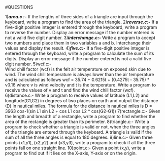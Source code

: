 #QUESTIONS

1)***area.c :-***
           If the lengths of three sides of a triangle are input through the keyboard, write a program to find the area of the triangle.
2)***reverse.c:-***
            If a five-digit positive integer is entered through the keyboard, write a program to reverse the number. Display an error message if the number entered             is not a valid five digit number.
3)***interchange.c:-***
            Write a program to accept two numbers and place them in two variables a and b. Interchange their values and display the result.
4)***five.c:-***
            If a five-digit positive integer is entered through the keyboard, write a program to calculate the sum of its digits. Display an error message if the               number entered is not a valid five digit number.
5)wcf.c:-  
            Wind chill factor (wcf) is the felt air temperature on exposed skin due to wind. The wind chill temperature is always lower than the air temperature                 and is calculated as follows
                         wcf = 35.74 + 0.6215t + (0.4275t - 35.75) * v0.16
            where v is wind velocity and t is the temperature. Write a program to receive the values of v and t and find the wind chill factor (wcf).
6)distance.c:-
             Write a program to receive values of latitude (L1,L2) and longitude(G1,G2) in degrees of two places on earth and output the distance (D) in nautical                miles. The formula for the distance in nautical miles is
                         D = 3963 cos-1(sin L1 sin L2 + cos L1 cos L2 * cos(G2-G1))
7)rectangle.c:-
             Given the length and breadth of a rectangle, write a program to find whether the area of the rectangle is greater than its perimeter.
8)triangle.c:-
              Write a program to check whether a triangle is valid or not, when the three angles of the triangle are entered through the keyboard. A triangle is                   valid if the sum of all the three angles is equal to 180 degrees.
9)line.c:-
             Given three points (x1,y1), (x2,y2) and (x3,y3), write a program to check if all the three points fall on one straight line.
10)point.c:-
             Given a point (x,y), write a program to find out if it lies on the X-axis, Y-axis or on the origin.

             
